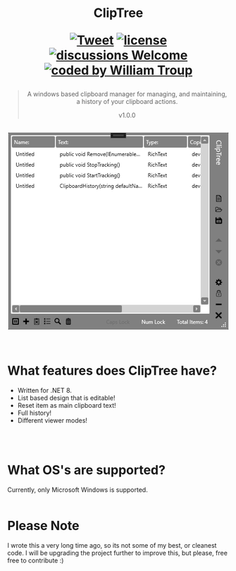 <h1 align="center">
ClipTree

[![Tweet](https://img.shields.io/twitter/url/http/shields.io.svg?style=social)](https://twitter.com/intent/tweet?text=ClipTree.js%2C%20a%20free%20windows%clipboard%20manager&url=https://github.com/williamtroup/ClipTree&hashtags=windows,clipboard,manager)
[![license](https://img.shields.io/badge/license-MIT-green)](https://github.com/williamtroup/ClipTree/blob/main/LICENSE.txt)
[![discussions Welcome](https://img.shields.io/badge/discussions-Welcome-red)](https://github.com/williamtroup/ClipTree/discussions)
[![coded by William Troup](https://img.shields.io/badge/coded_by-William_Troup-yellow)](https://william-troup.com/)
</h1>

> <p align="center">A windows based clipboard manager for managing, and maintaining, a history of your clipboard actions.</p>
> <p align="center">v1.0.0</p>
<br />

<div style="text-align:center"><img src="docs/images/main.png" /></div>
<br>
<br>

<h1>What features does ClipTree have?</h1>

- Written for .NET 8.
- List based design that is editable!
- Reset item as main clipboard text!
- Full history!
- Different viewer modes!
<br />
<br />


<h1>What OS's are supported?</h1>

Currently, only Microsoft Windows is supported.
<br>
<br>


<h1>Please Note</h1>

I wrote this a very long time ago, so its not some of my best, or cleanest code.  I will be upgrading the project further to improve this, but please, free free to contribute :)
<br>
<br>